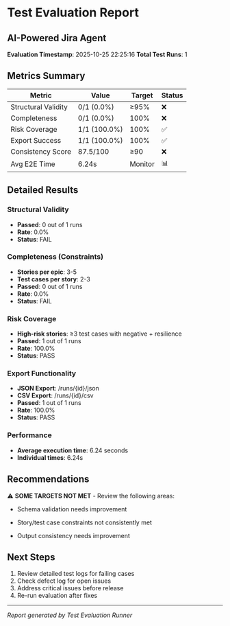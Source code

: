 # Test Evaluation Report
## AI-Powered Jira Agent

**Evaluation Timestamp**: 2025-10-25 22:25:16
**Total Test Runs**: 1

## Metrics Summary

| Metric | Value | Target | Status |
|--------|-------|--------|--------|
| Structural Validity | 0/1 (0.0%) | ≥95% | ❌ |
| Completeness | 0/1 (0.0%) | 100% | ❌ |
| Risk Coverage | 1/1 (100.0%) | 100% | ✅ |
| Export Success | 1/1 (100.0%) | 100% | ✅ |
| Consistency Score | 87.5/100 | ≥90 | ❌ |
| Avg E2E Time | 6.24s | Monitor | 📊 |

## Detailed Results

### Structural Validity
- **Passed**: 0 out of 1 runs
- **Rate**: 0.0%
- **Status**: FAIL

### Completeness (Constraints)
- **Stories per epic**: 3-5
- **Test cases per story**: 2-3  
- **Passed**: 0 out of 1 runs
- **Rate**: 0.0%
- **Status**: FAIL

### Risk Coverage
- **High-risk stories**: ≥3 test cases with negative + resilience
- **Passed**: 1 out of 1 runs
- **Rate**: 100.0%
- **Status**: PASS

### Export Functionality
- **JSON Export**: /runs/{id}/json
- **CSV Export**: /runs/{id}/csv
- **Passed**: 1 out of 1 runs
- **Rate**: 100.0%
- **Status**: PASS

### Performance
- **Average execution time**: 6.24 seconds
- **Individual times**: 6.24s

## Recommendations

⚠️ **SOME TARGETS NOT MET** - Review the following areas:

- Schema validation needs improvement
- Story/test case constraints not consistently met  


- Output consistency needs improvement

## Next Steps

1. Review detailed test logs for failing cases
2. Check defect log for open issues
3. Address critical issues before release
4. Re-run evaluation after fixes

---
*Report generated by Test Evaluation Runner*
